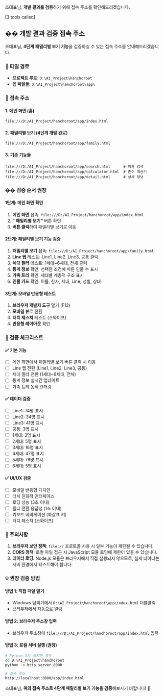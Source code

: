조대표님, **개발 결과를 검증**하기 위해 접속 주소를 확인해드리겠습니다.


[3 tools called]

## **�� 개발 결과 검증 접속 주소**

조대표님, **4단계 패밀리별 보기 기능**을 검증하실 수 있는 접속 주소를 안내해드리겠습니다.

### **📁 파일 경로**
- **프로젝트 루트**: `D:\AI_Project\hanchoroot`
- **앱 파일들**: `D:\AI_Project\hanchoroot\app\`

### **🔗 접속 주소**

#### **1. 메인 화면 (홈)**
```
file:///D:/AI_Project/hanchoroot/app/index.html
```

#### **2. 패밀리별 보기 (4단계 개발 완료)**
```
file:///D:/AI_Project/hanchoroot/app/family.html
```

#### **3. 기존 기능들**
```
file:///D:/AI_Project/hanchoroot/app/search.html      # 이름 검색
file:///D:/AI_Project/hanchoroot/app/calculator.html  # 촌수 계산기
file:///D:/AI_Project/hanchoroot/app/detail.html      # 상세 정보
```

### **�� 검증 순서 권장**

#### **1단계: 메인 화면 확인**
1. **메인 화면** 접속: `file:///D:/AI_Project/hanchoroot/app/index.html`
2. **" 패밀리별 보기"** 버튼 확인
3. **버튼 클릭**하여 패밀리별 보기로 이동

#### **2단계: 패밀리별 보기 기능 검증**
1. **패밀리별 보기** 접속: `file:///D:/AI_Project/hanchoroot/app/family.html`
2. **Line 탭** 테스트: Line1, Line2, Line3, 공통 클릭
3. **세대 필터** 테스트: 1세대~6세대, 전체 클릭
4. **통계 정보** 확인: 선택된 조건에 따른 인물 수 표시
5. **가족 트리** 확인: 세대별 계층적 구조 표시
6. **인물 카드** 확인: 이름, 한자, 세대, Line, 성별, 상태

#### **3단계: 모바일 반응형 테스트**
1. **브라우저 개발자 도구** 열기 (F12)
2. **모바일 뷰**로 전환
3. **터치 제스처** 테스트 (스와이프)
4. **반응형 레이아웃** 확인

### **📱 검증 체크리스트**

#### **✅ 기본 기능**
- [ ] 메인 화면에서 패밀리별 보기 버튼 클릭 시 이동
- [ ] Line 탭 전환 (Line1, Line2, Line3, 공통)
- [ ] 세대 필터 전환 (1세대~6세대, 전체)
- [ ] 통계 정보 실시간 업데이트
- [ ] 가족 트리 동적 렌더링

#### **✅ 데이터 검증**
- [ ] Line1: 74명 표시
- [ ] Line2: 34명 표시  
- [ ] Line3: 41명 표시
- [ ] 공통: 3명 표시
- [ ] 1세대: 3명 표시
- [ ] 2세대: 5명 표시
- [ ] 3세대: 16명 표시
- [ ] 4세대: 47명 표시
- [ ] 5세대: 76명 표시
- [ ] 6세대: 5명 표시

#### **✅ UI/UX 검증**
- [ ] 모바일 반응형 디자인
- [ ] 터치 친화적 인터페이스
- [ ] 로딩 성능 (3초 이내)
- [ ] 필터 전환 응답성 (1초 이내)
- [ ] 키보드 네비게이션 (화살표 키)
- [ ] 터치 제스처 (스와이프)

### **🚨 주의사항**

1. **브라우저 보안 정책**: `file://` 프로토콜 사용 시 일부 기능이 제한될 수 있습니다.
2. **CORS 정책**: 로컬 파일 접근 시 JavaScript 모듈 로딩에 제한이 있을 수 있습니다.
3. **데이터 로딩**: Node.js 모듈은 브라우저에서 직접 실행되지 않으므로, 실제 데이터는 서버 환경에서 테스트해야 합니다.

### **💡 권장 검증 방법**

#### **방법 1: 직접 파일 열기**
- Windows 탐색기에서 `D:\AI_Project\hanchoroot\app\index.html` 더블클릭
- 브라우저에서 자동으로 열림

#### **방법 2: 브라우저 주소창 입력**
- 브라우저 주소창에 `file:///D:/AI_Project/hanchoroot/app/index.html` 입력

#### **방법 3: 로컬 서버 실행 (권장)**
```bash
# Python 3가 설치된 경우
cd D:\AI_Project\hanchoroot
python -m http.server 8000

# 접속 주소
http://localhost:8000/app/index.html
```

조대표님, **위의 접속 주소로 4단계 패밀리별 보기 기능을 검증**해보시기 바랍니다! 🚀